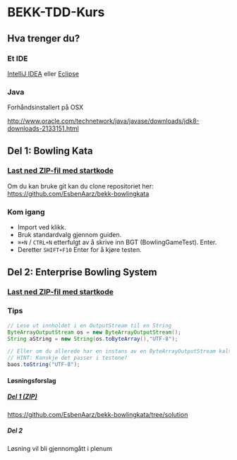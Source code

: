# BEKK-TDD-Kurs

## Hva trenger du?

### Et IDE
[IntelliJ IDEA](https://www.jetbrains.com/idea/download)
eller
[Eclipse](https://eclipse.org/downloads)

### Java
Forhåndsinstallert på OSX

http://www.oracle.com/technetwork/java/javase/downloads/jdk8-downloads-2133151.html

## Del 1: Bowling Kata

### [Last ned ZIP-fil med startkode](https://github.com/EsbenAarz/bekk-bowlingkata/archive/master.zip)
Om du kan bruke git kan du clone repositoriet her: https://github.com/EsbenAarz/bekk-bowlingkata

### Kom igang

* Import ved klikk. 
* Bruk standardvalg gjennom guiden.
* `⌘+N` / `CTRL+N` etterfulgt av å skrive inn BGT (BowlingGameTest). Enter. 
* Deretter `SHIFT+F10` Enter for å kjøre testen. 

## Del 2: Enterprise Bowling System

### [Last ned ZIP-fil med startkode](TODO)

### Tips

```java
// Lese ut innholdet i en OutputStream til en String
ByteArrayOutputStream os = new ByteArrayOutputStream();
String aString = new String(os.toByteArray(),"UTF-8");

// Eller om du allerede har en instans av en ByteArrayOutputStream kalt baos
// HINT: Kanskje det passer i testene? 
baos.toString("UTF-8");
```

#### Løsningsforslag

##### [Del 1 (ZIP)](https://github.com/EsbenAarz/bekk-bowlingkata/archive/solution.zip)
https://github.com/EsbenAarz/bekk-bowlingkata/tree/solution

##### Del 2 
Løsning vil bli gjennomgått i plenum
